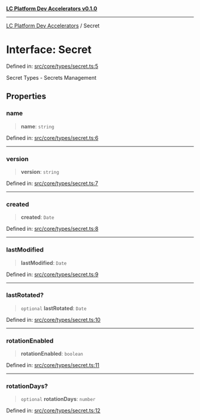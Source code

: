[**LC Platform Dev Accelerators v0.1.0**](../README.md)

***

[LC Platform Dev Accelerators](../globals.md) / Secret

# Interface: Secret

Defined in: [src/core/types/secret.ts:5](https://github.com/stainedhead/lc-platform-dev-accelerators/blob/12c3626979e745866113de19cb4bb33222f28139/src/core/types/secret.ts#L5)

Secret Types - Secrets Management

## Properties

### name

> **name**: `string`

Defined in: [src/core/types/secret.ts:6](https://github.com/stainedhead/lc-platform-dev-accelerators/blob/12c3626979e745866113de19cb4bb33222f28139/src/core/types/secret.ts#L6)

***

### version

> **version**: `string`

Defined in: [src/core/types/secret.ts:7](https://github.com/stainedhead/lc-platform-dev-accelerators/blob/12c3626979e745866113de19cb4bb33222f28139/src/core/types/secret.ts#L7)

***

### created

> **created**: `Date`

Defined in: [src/core/types/secret.ts:8](https://github.com/stainedhead/lc-platform-dev-accelerators/blob/12c3626979e745866113de19cb4bb33222f28139/src/core/types/secret.ts#L8)

***

### lastModified

> **lastModified**: `Date`

Defined in: [src/core/types/secret.ts:9](https://github.com/stainedhead/lc-platform-dev-accelerators/blob/12c3626979e745866113de19cb4bb33222f28139/src/core/types/secret.ts#L9)

***

### lastRotated?

> `optional` **lastRotated**: `Date`

Defined in: [src/core/types/secret.ts:10](https://github.com/stainedhead/lc-platform-dev-accelerators/blob/12c3626979e745866113de19cb4bb33222f28139/src/core/types/secret.ts#L10)

***

### rotationEnabled

> **rotationEnabled**: `boolean`

Defined in: [src/core/types/secret.ts:11](https://github.com/stainedhead/lc-platform-dev-accelerators/blob/12c3626979e745866113de19cb4bb33222f28139/src/core/types/secret.ts#L11)

***

### rotationDays?

> `optional` **rotationDays**: `number`

Defined in: [src/core/types/secret.ts:12](https://github.com/stainedhead/lc-platform-dev-accelerators/blob/12c3626979e745866113de19cb4bb33222f28139/src/core/types/secret.ts#L12)
